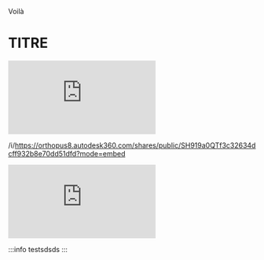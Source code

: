Voilà 

# TITRE

<div class="iframe_container">
<iframe src="https://orthopus8.autodesk360.com/shares/public/SH919a0QTf3c32634dcff932b8e70dd51dfd?mode=embed" allowfullscreen="true" webkitallowfullscreen="true" mozallowfullscreen="true" frameborder="0"> </iframe>
</div>

/i/https://orthopus8.autodesk360.com/shares/public/SH919a0QTf3c32634dcff932b8e70dd51dfd?mode=embed

<div class="iframe-container">
<iframe frameborder="0" src="https://orthopus8.autodesk360.com/shares/public/SH919a0QTf3c32634dcff932b8e70dd51dfd?mode=embed"></iframe>
</div>


:::info
testsdsds
:::
